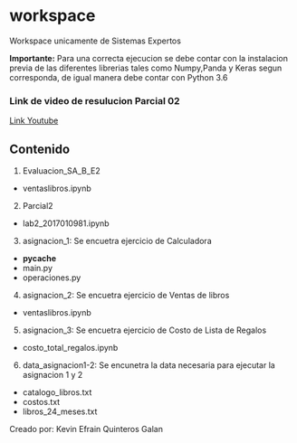 # workspace

Workspace unicamente de Sistemas Expertos

**Importante:** Para una correcta ejecucion se debe contar con la instalacion previa de las diferentes librerias tales como Numpy,Panda y Keras segun corresponda, de igual manera debe contar con Python 3.6 

### Link de video de resulucion Parcial 02
[Link Youtube](https://youtu.be/k9jpaqK6Tgk)

## Contenido

1. Evaluacion_SA_B_E2
  - ventaslibros.ipynb
2. Parcial2
  - lab2_2017010981.ipynb
3. asignacion_1: Se encuetra ejercicio de Calculadora
  - __pycache__
  - main.py
  - operaciones.py
4. asignacion_2: Se encuetra ejercicio de Ventas de libros
  - ventaslibros.ipynb
5. asignacion_3: Se encuetra ejercicio de Costo de Lista de Regalos
  - costo_total_regalos.ipynb
6. data_asignacion1-2: Se encunetra la data necesaria para ejecutar la asignacion 1 y 2
  - catalogo_libros.txt
  - costos.txt
  - libros_24_meses.txt
  
Creado por: Kevin Efrain Quinteros Galan
